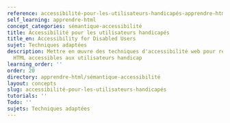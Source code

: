 ```yaml
---
reference: accessibilité-pour-les-utilisateurs-handicapés-apprendre-html
self_learning: apprendre-html
concept_categories: sémantique-accessibilité
title: Accessibilité pour les utilisateurs handicapés
title_en: Accessibility for Disabled Users
sujet: Techniques adaptées
description: Mettre en œuvre des techniques d'accessibilité web pour rendre les pages
  HTML accessibles aux utilisateurs handicap
learning_order: ''
order: 20
directory: apprendre-html/sémantique-accessibilité
layout: concepts
slug: accessibilité-pour-les-utilisateurs-handicapés
tutorials: ''
Todo: ''
sujets: Techniques adaptées
---
```

